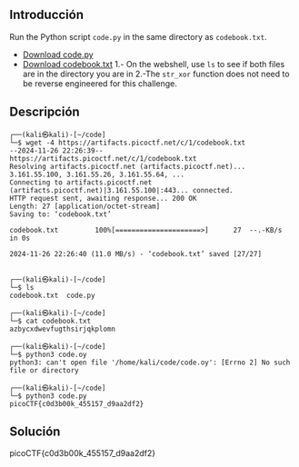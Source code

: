 ## Introducción
Run the Python script `code.py` in the same directory as `codebook.txt`.

- [Download code.py](https://artifacts.picoctf.net/c/1/code.py)
- [Download codebook.txt](https://artifacts.picoctf.net/c/1/codebook.txt)
1.- On the webshell, use `ls` to see if both files are in the directory you are in
2.-The `str_xor` function does not need to be reverse engineered for this challenge.
## Descripción
```
┌──(kali㉿kali)-[~/code]
└─$ wget -4 https://artifacts.picoctf.net/c/1/codebook.txt
--2024-11-26 22:26:39--  https://artifacts.picoctf.net/c/1/codebook.txt
Resolving artifacts.picoctf.net (artifacts.picoctf.net)... 3.161.55.100, 3.161.55.26, 3.161.55.64, ...
Connecting to artifacts.picoctf.net (artifacts.picoctf.net)|3.161.55.100|:443... connected.
HTTP request sent, awaiting response... 200 OK
Length: 27 [application/octet-stream]
Saving to: ‘codebook.txt’

codebook.txt         100%[=====================>]      27  --.-KB/s    in 0s      

2024-11-26 22:26:40 (11.0 MB/s) - ‘codebook.txt’ saved [27/27]

                                                                                   
┌──(kali㉿kali)-[~/code]
└─$ ls
codebook.txt  code.py
                                                                                   
┌──(kali㉿kali)-[~/code]
└─$ cat codebook.txt                              
azbycxdwevfugthsirjqkplomn
                                                                                   
┌──(kali㉿kali)-[~/code]
└─$ python3 code.oy   
python3: can't open file '/home/kali/code/code.oy': [Errno 2] No such file or directory
                                                                                   
┌──(kali㉿kali)-[~/code]
└─$ python3 code.py
picoCTF{c0d3b00k_455157_d9aa2df2}

```

## Solución 
picoCTF{c0d3b00k_455157_d9aa2df2}